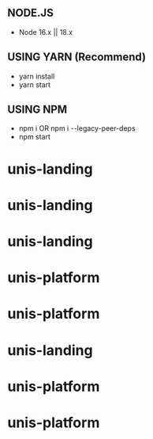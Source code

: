 ## NODE.JS

- Node 16.x || 18.x

## USING YARN (Recommend)

- yarn install
- yarn start

## USING NPM

- npm i OR npm i --legacy-peer-deps
- npm start
# unis-landing
# unis-landing
# unis-landing
# unis-platform
# unis-platform
# unis-landing
# unis-platform
# unis-platform
